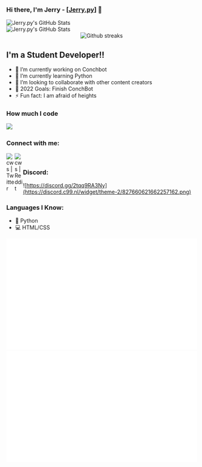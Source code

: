 ### Hi there, I'm Jerry - [<a href="https://github.com/Jerry-py">Jerry.py</a>] 👋
<img align="left" alt="Jerry.py's GitHub Stats" src="https://github-readme-stats.vercel.app/api?username=Jerry-py&show_icons=true&hide_border=true&theme=radical"/>
<br>
<img align="right-right" alt="Jerry.py's GitHub Stats" src="https://github-readme-stats.vercel.app/api/top-langs/?username=Jerry-py&langs_count=10&show_icons=true&hide_border=true&theme=radical"/>

<div align="center">
<img src="https://github-readme-streak-stats.herokuapp.com/?user=Jerry-py&theme=black-ice&hide_border=true&stroke=0000&background=0D1117&ring=e05397&fire=e05397&currStreakLabel=e05397" alt="Github streaks">
</div>


## I'm a Student Developer!!

- 🔭 I’m currently working on Conchbot
- 🌱 I’m currently learning Python
- 👯 I’m looking to collaborate with other content creators
- 🥅 2022 Goals: Finish ConchBot
- ⚡ Fun fact: I am afraid of heights

### How much I code

[![](https://img.shields.io/endpoint?style=for-the-badge&url=https://codetime-api.datreks.com/badge/3461?logoColor=white%26project=%26recentMS=0%26showProject=false)](https://codetime.datreks.com/)

### Connect with me:

[<img align="left" alt="cws | Twitter" width="22px" src="https://logodownload.org/wp-content/uploads/2014/09/twitter-logo-4.png" />][twitter]
[<img align="left" alt="cws | Reddit" width="22px" src="https://external-preview.redd.it/iDdntscPf-nfWKqzHRGFmhVxZm4hZgaKe5oyFws-yzA.png?auto=webp&s=38648ef0dc2c3fce76d5e1d8639234d8da0152b2" />][reddit]
<br />



### Discord: 
![https://discord.gg/2tqq9RA3Ny](https://discord.c99.nl/widget/theme-2/827660621662257162.png)


### Languages I Know:
- 🐍 Python
- 💻 HTML/CSS

[twitter]: https://twitter.com/Jerrypython
[reddit]: https://www.reddit.com/user/Jerrypython  



<a href="https://github.com/Jerry-py/Github-stats">

![](https://github.com/Jerry-py/Github-stats/blob/master/generated/overview.svg)
![](https://github.com/Jerry-py/Github-stats/blob/master/generated/languages.svg)
</a>



